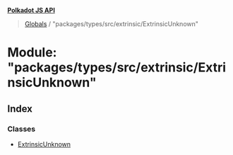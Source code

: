**[Polkadot JS API](../README.md)**

> [Globals](../globals.md) / "packages/types/src/extrinsic/ExtrinsicUnknown"

# Module: "packages/types/src/extrinsic/ExtrinsicUnknown"

## Index

### Classes

* [ExtrinsicUnknown](../classes/_packages_types_src_extrinsic_extrinsicunknown_.extrinsicunknown.md)
